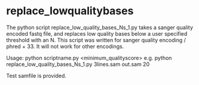 # replace_lowqualitybases
The python script replace_low_quality_bases_Ns_1.py takes a sanger quality encoded fastq file, and replaces low quality bases below a user specified threshold with an N.
This script was written for sanger quality encoding / phred + 33. It will not work for other encodings.

Usage:
python scriptname.py <infilename> <outfilename> <minimum_qualityscore>
e.g. python replace_low_quality_bases_Ns_1.py 3lines.sam out.sam 20

Test samfile is provided.

